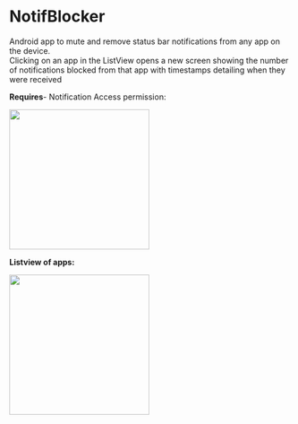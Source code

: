 # NotifBlocker

Android app to mute and remove status bar notifications from any app on the device. <br/>
Clicking on an app in the ListView opens a new screen showing the number of notifications blocked from that app with timestamps detailing when they were received

<b> Requires</b>- Notification Access permission:

<img src="https://cloud.githubusercontent.com/assets/13829952/26602109/039c99e8-45a0-11e7-9e32-50af7ca9a666.png" width="250">

<b> Listview of apps: </b>

<img src="https://cloud.githubusercontent.com/assets/13829952/26601924/69dcb8ba-459f-11e7-85d8-23b087b0135d.png" width="250">



